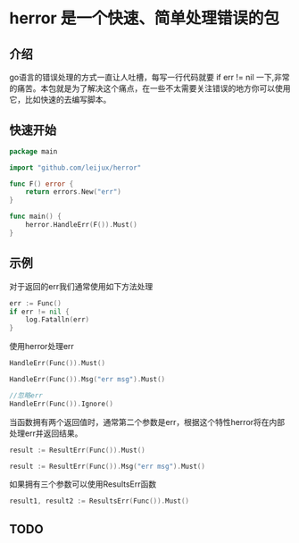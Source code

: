 # herror 是一个快速、简单处理错误的包
## 介绍
go语言的错误处理的方式一直让人吐槽，每写一行代码就要 if err != nil 一下,非常的痛苦。本包就是为了解决这个痛点，在一些不太需要关注错误的地方你可以使用它，比如快速的去编写脚本。
## 快速开始
```go
package main

import "github.com/leijux/herror"

func F() error {
    return errors.New("err")
}

func main() {
    herror.HandleErr(F()).Must()
}
```
## 示例
对于返回的err我们通常使用如下方法处理
```go
err := Func()
if err != nil {
    log.Fatalln(err)
}
```
使用herror处理err
```go
HandleErr(Func()).Must()

HandleErr(Func()).Msg("err msg").Must()

//忽略err
HandleErr(Func()).Ignore()
```
当函数拥有两个返回值时，通常第二个参数是err，根据这个特性herror将在内部处理err并返回结果。
```go
result := ResultErr(Func()).Must()

result := ResultErr(Func()).Msg("err msg").Must()
```
如果拥有三个参数可以使用ResultsErr函数
```go
result1, result2 := ResultsErr(Func()).Must()
```
## TODO